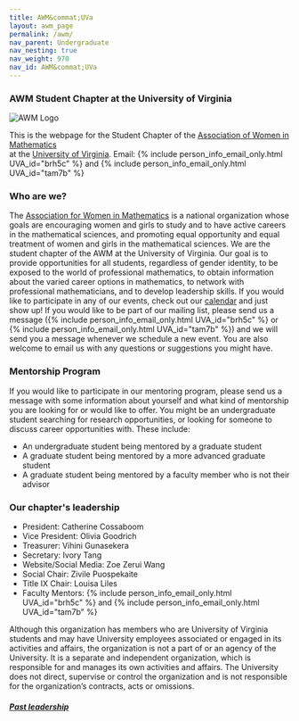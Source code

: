 ```yaml
---
title: AWM&commat;UVa
layout: awm_page
permalink: /awm/
nav_parent: Undergraduate
nav_nesting: true
nav_weight: 970
nav_id: AWM&commat;UVa
---
```


###  AWM Student Chapter at the University of Virginia

<img src="{{site.url}}/img/news_events/awmlogo.gif" class="centerImage" style="cermax-width:100%;max-height:300px;height:auto;width:auto" class="mb-3" alt="AWM Logo">


<span align="center" style="width:3px">This is the webpage for the Student Chapter of the [Association of Women in Mathematics](https://awm-math.org)  
at the [University of Virginia](http://www.virginia.edu). Email: {% include person_info_email_only.html UVA_id="brh5c" %} and {% include person_info_email_only.html UVA_id="tam7b" %}</span>

### Who are we?

<span align="justify"> The <a href="https://awm-math.org">Association for Women in Mathematics</a> is a national organization whose goals are encouraging women and girls to study and to have active careers in the mathematical sciences, and promoting equal opportunity and  equal treatment of women and girls in the mathematical sciences.
We are the student chapter of the AWM at the University of Virginia. Our goal is to provide opportunities for all students, regardless of gender identity, to be exposed to the world of professional mathematics, to obtain information about the varied career options in mathematics, to network with professional mathematicians, and to develop leadership skills.
If you would like to participate in any of our events, check out our <a href="{{site.url}}/awm/calendar/">calendar</a> and just show up! If you would like to be part of our mailing list, please send us a message ({% include person_info_email_only.html UVA_id="brh5c" %} or {% include person_info_email_only.html UVA_id="tam7b" %}) and we will send you a message whenever we schedule a new event. You are also welcome to email us with any questions or suggestions you might have.




### Mentorship Program

If you would like to participate in our mentoring program, please send us a message with some information about yourself and what kind of mentorship you are looking for or would like to offer. You might be an undergraduate student searching for research opportunities, or looking for someone to discuss career opportunities with. These include:

*   An undergraduate student being mentored by a graduate student  
*   A graduate student being mentored by a more advanced graduate student  
*   A graduate student being mentored by a faculty member who is not their advisor  



### Our chapter's leadership

<ul>
<li>President: Catherine Cossaboom</li>
<li>Vice President: Olivia Goodrich</li>
<li>Treasurer: Vihini Gunasekera</li>
<li>Secretary: Ivory Tang</li>
<li>Website/Social Media: Zoe Zerui Wang</li>
<li>Social Chair: Zivile Puospekaite</li>
<li>Title IX Chair: Louisa Liles</li>
<li>Faculty Mentors: {% include person_info_email_only.html UVA_id="brh5c" %} and {% include person_info_email_only.html UVA_id="tam7b" %}</li>
</ul>  


Although this organization has members who are University of Virginia students and may have University employees associated or engaged in its activities and affairs, the organization is not a part of or an agency of the University. It is a separate and independent organization, which is responsible for and manages its own activities and affairs. The University does not direct, supervise or control the organization and is not responsible for the organization’s contracts, acts or omissions.

<h5 class="mt-4"> <a href="{{site.url}}/awm/who/">Past leadership</a></h5>
